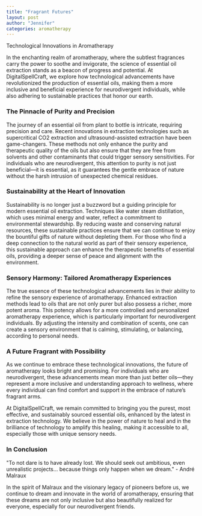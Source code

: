 ```yaml
---
title: "Fragrant Futures"
layout: post
author: "Jennifer"
categories: aromatherapy
---
```


Technological Innovations in Aromatherapy

<!-- excerpt_separator -->

In the enchanting realm of aromatherapy, where the subtlest fragrances carry the power to soothe and invigorate, the science of essential oil extraction stands as a beacon of progress and potential. At DigitalSpellCraft, we explore how technological advancements have revolutionized the production of essential oils, making them a more inclusive and beneficial experience for neurodivergent individuals, while also adhering to sustainable practices that honor our earth.

### The Pinnacle of Purity and Precision

The journey of an essential oil from plant to bottle is intricate, requiring precision and care. Recent innovations in extraction technologies such as supercritical CO2 extraction and ultrasound-assisted extraction have been game-changers. These methods not only enhance the purity and therapeutic quality of the oils but also ensure that they are free from solvents and other contaminants that could trigger sensory sensitivities. For individuals who are neurodivergent, this attention to purity is not just beneficial—it is essential, as it guarantees the gentle embrace of nature without the harsh intrusion of unexpected chemical residues.

### Sustainability at the Heart of Innovation

Sustainability is no longer just a buzzword but a guiding principle for modern essential oil extraction. Techniques like water steam distillation, which uses minimal energy and water, reflect a commitment to environmental stewardship. By reducing waste and conserving natural resources, these sustainable practices ensure that we can continue to enjoy the bountiful gifts of nature without depleting them. For those who find a deep connection to the natural world as part of their sensory experience, this sustainable approach can enhance the therapeutic benefits of essential oils, providing a deeper sense of peace and alignment with the environment.

### Sensory Harmony: Tailored Aromatherapy Experiences

The true essence of these technological advancements lies in their ability to refine the sensory experience of aromatherapy. Enhanced extraction methods lead to oils that are not only purer but also possess a richer, more potent aroma. This potency allows for a more controlled and personalized aromatherapy experience, which is particularly important for neurodivergent individuals. By adjusting the intensity and combination of scents, one can create a sensory environment that is calming, stimulating, or balancing, according to personal needs.

### A Future Fragrant with Possibility

As we continue to embrace these technological innovations, the future of aromatherapy looks bright and promising. For individuals who are neurodivergent, these advancements mean more than just better oils—they represent a more inclusive and understanding approach to wellness, where every individual can find comfort and support in the embrace of nature’s fragrant arms.

At DigitalSpellCraft, we remain committed to bringing you the purest, most effective, and sustainably sourced essential oils, enhanced by the latest in extraction technology. We believe in the power of nature to heal and in the brilliance of technology to amplify this healing, making it accessible to all, especially those with unique sensory needs.

### In Conclusion

"To not dare is to have already lost. We should seek out ambitious, even unrealistic projects... because things only happen when we dream." - André Malraux

In the spirit of Malraux and the visionary legacy of pioneers before us, we continue to dream and innovate in the world of aromatherapy, ensuring that these dreams are not only inclusive but also beautifully realized for everyone, especially for our neurodivergent friends.



